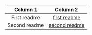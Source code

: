 



| Column 1     | Column 2     |
| :-------:     | :----------: |
|First readme  | [first readme](https://www.youtube.com) |
|Second readme| [second readme](https://www.youtube.com) |